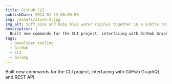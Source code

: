 ```yaml
---
title: GitHub CLI
publishDate: 2024-01-23 00:00:00
img: /assets/stock-4.jpg
img_alt: Soft pink and baby blue water ripples together in a subtle texture.
description: |
  Built new commands for the CLI project, interfacing with GitHub GraphQL and REST API
tags:
  - Developer tooling
  - GitHub
  - CLI
  - Golang
---
```


Built new commands for the CLI project, interfacing with GitHub GraphQL and REST API
